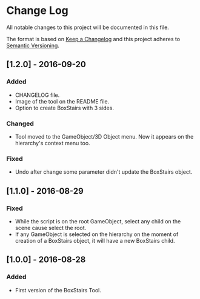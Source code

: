 # Change Log
All notable changes to this project will be documented in this file.

The format is based on [Keep a Changelog](http://keepachangelog.com/)
and this project adheres to [Semantic Versioning](http://semver.org/).

## [1.2.0] - 2016-09-20
### Added
- CHANGELOG file.
- Image of the tool on the README file.
- Option to create BoxStairs with 3 sides.

### Changed
- Tool moved to the GameObject/3D Object menu. Now it appears on the hierarchy's context menu too.

### Fixed
- Undo after change some parameter didn't update the BoxStairs object.

## [1.1.0] - 2016-08-29
### Fixed
- While the script is on the root GameObject, select any child on the scene cause select the root.
- If any GameObject is selected on the hierarchy on the moment of creation of a BoxStairs object, it will have a new BoxStairs child.

## [1.0.0] - 2016-08-28
### Added
- First version of the BoxStairs Tool.
